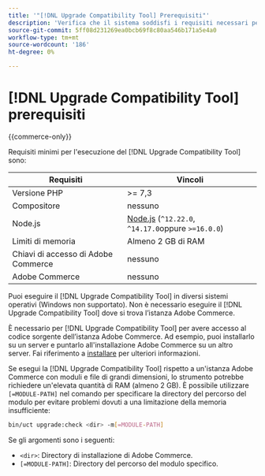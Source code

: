 ```yaml
---
title: '"[!DNL Upgrade Compatibility Tool] Prerequisiti"'
description: 'Verifica che il sistema soddisfi i requisiti necessari per eseguire il [!DNL Upgrade Compatibility Tool] per il progetto Adobe Commerce. '
source-git-commit: 5ff08d231269ea0bcb69f8c80aa546b171a5e4a0
workflow-type: tm+mt
source-wordcount: '186'
ht-degree: 0%

---
```



# [!DNL Upgrade Compatibility Tool] prerequisiti

{{commerce-only}}

Requisiti minimi per l&#39;esecuzione del [!DNL Upgrade Compatibility Tool] sono:

| **Requisiti** | **Vincoli** |
|----------------|-----------------|
| Versione PHP | >= 7,3 |
| Compositore | nessuno |
| Node.js | [Node.js](https://nodejs.org/) (`^12.22.0`, `^14.17.0`oppure `>=16.0.0`) |
| Limiti di memoria | Almeno 2 GB di RAM |
| Chiavi di accesso di Adobe Commerce | nessuno |
| Adobe Commerce | nessuno |

Puoi eseguire il [!DNL Upgrade Compatibility Tool] in diversi sistemi operativi (Windows non supportato). Non è necessario eseguire il [!DNL Upgrade Compatibility Tool] dove si trova l’istanza Adobe Commerce.

È necessario per [!DNL Upgrade Compatibility Tool] per avere accesso al codice sorgente dell’istanza Adobe Commerce. Ad esempio, puoi installarlo su un server e puntarlo all&#39;installazione Adobe Commerce su un altro server. Fai riferimento a [installare](../upgrade-compatibility-tool/install.md) per ulteriori informazioni.

Se esegui la [!DNL Upgrade Compatibility Tool] rispetto a un&#39;istanza Adobe Commerce con moduli e file di grandi dimensioni, lo strumento potrebbe richiedere un&#39;elevata quantità di RAM (almeno 2 GB). È possibile utilizzare `[=MODULE-PATH]` nel comando per specificare la directory del percorso del modulo per evitare problemi dovuti a una limitazione della memoria insufficiente:

```bash
bin/uct upgrade:check <dir> -m[=MODULE-PATH]
```

Se gli argomenti sono i seguenti:

- `<dir>`: Directory di installazione di Adobe Commerce.
- `[=MODULE-PATH]`: Directory del percorso del modulo specifico.
